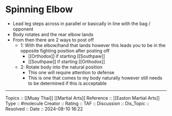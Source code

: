 # Spinning Elbow

- Lead leg steps across in parallel or basically in line with the bag / opponent
- Body rotates and the rear elbow lands
- From then there are 2 ways to post off
	- 1: With the elbow/hand that lands however this leads you to be in the opposite fighting position after posting off
		- [[Orthodox]] if starting [[Southpaw]]
		- [[Southpaw]] if starting [[Orthodox]]
	- 2: Rotate body into the natural position
		- This one will require attention to defense
		- This is one that comes to my body naturally however still needs to be determined if this is acceptable

---
Topics ::  [[Muay Thai]] [[Martial Arts]]
Reference :: [[Easton Martial Arts]]
Type :: #molecule
Creator ::
Rating ::
TAF ::
Discussion ::
Dis_Topic :: 
Resolved ::
Date :: 2024-08-10 18:22
